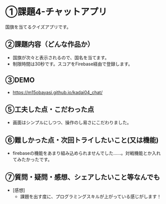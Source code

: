 # ①課題4-チャットアプリ
国旗を当てるクイズアプリです。

## ②課題内容（どんな作品か）
- 国旗が次々と表示されるので、国名を当てます。
- 制限時間は30秒です。スコアをFirebase経由で登録します。

## ③DEMO
- https://m15obayasi.github.io/kadai04_chat/

## ⑤工夫した点・こだわった点

- 画面はシンプルにしつつ、操作のし易さにこだわりました。

## ⑥難しかった点・次回トライしたいこと(又は機能)

- firebaseの機能をあまり組み込められませんでした……。対戦機能とか入れてみたかったです。

## ⑦質問・疑問・感想、シェアしたいこと等なんでも

- [感想]
  - 課題を出す度に、プログラミングスキルが上がっている感じがします！
